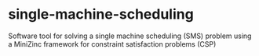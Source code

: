 # single-machine-scheduling
Software tool for solving a single machine scheduling (SMS) problem using a MiniZinc framework for constraint satisfaction problems (CSP)
